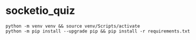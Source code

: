 # socketio_quiz


    python -m venv venv && source venv/Scripts/activate
    python -m pip install --upgrade pip && pip install -r requirements.txt